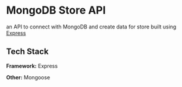 # MongoDB Store API

an API to connect with MongoDB and create data for store built using [Express](https://expressjs.com/)


## Tech Stack
**Framework:** Express

**Other:** Mongoose